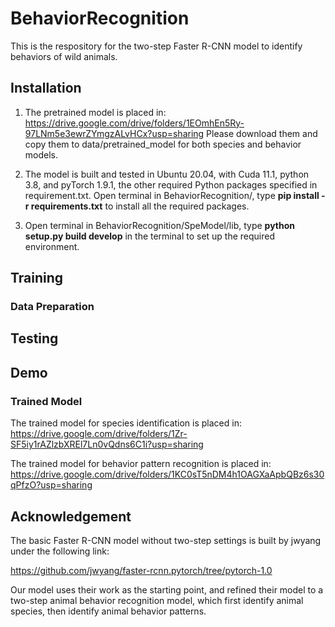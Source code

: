 # BehaviorRecognition
This is the respository for the two-step Faster R-CNN model to identify behaviors of wild animals. 

## Installation
1. The pretrained model is placed in: https://drive.google.com/drive/folders/1EOmhEn5Ry-97LNm5e3ewrZYmgzALvHCx?usp=sharing
Please download them and copy them to data/pretrained_model for both species and behavior models.

2. The model is built and tested in Ubuntu 20.04, with Cuda 11.1, python 3.8, and pyTorch 1.9.1, the other required Python packages specified in requirement.txt. Open terminal in BehaviorRecognition/, type **pip install -r requirements.txt** to install all the required packages.

3. Open terminal in BehaviorRecognition/SpeModel/lib, type **python setup.py build develop** in the terminal to set up the required environment.

## Training

### Data Preparation

## Testing

## Demo

### Trained Model

The trained model for species identification is placed in: https://drive.google.com/drive/folders/1Zr-SF5iy1rAZlzbXREl7Ln0vQdns6C1i?usp=sharing

The trained model for behavior pattern recognition is placed in: https://drive.google.com/drive/folders/1KC0sT5nDM4h1OAGXaApbQBz6s30qPfzO?usp=sharing

## Acknowledgement

The basic Faster R-CNN model without two-step settings is built by jwyang under the following link:

https://github.com/jwyang/faster-rcnn.pytorch/tree/pytorch-1.0

Our model uses their work as the starting point, and refined their model to a two-step animal behavior recognition model, which first identify animal species, then identify animal behavior patterns.
